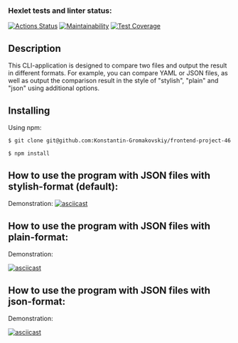 ### Hexlet tests and linter status:
[![Actions Status](https://github.com/Konstantin-Gromakovskiy/frontend-project-46/actions/workflows/hexlet-check.yml/badge.svg)](https://github.com/Konstantin-Gromakovskiy/frontend-project-46/actions)
[![Maintainability](https://api.codeclimate.com/v1/badges/898322686fc9acb2068c/maintainability)](https://codeclimate.com/github/Konstantin-Gromakovskiy/frontend-project-46/maintainability)
[![Test Coverage](https://api.codeclimate.com/v1/badges/898322686fc9acb2068c/test_coverage)](https://codeclimate.com/github/Konstantin-Gromakovskiy/frontend-project-46/test_coverage)



## Description

This CLI-application is designed to compare two files and output the result in different formats. For example, you can compare YAML or JSON files, as well as output the comparison result in the style of "stylish", "plain" and "json" using additional options.

## Installing

Using npm:
```bash
$ git clone git@github.com:Konstantin-Gromakovskiy/frontend-project-46.git
```
```bash
$ npm install 
```

How to use the program with JSON files with stylish-format (default):
--------------------------  

Demonstration:
[![asciicast](https://asciinema.org/a/UYvUCFB6V49CERwbvdideuY5T.svg)](https://asciinema.org/a/UYvUCFB6V49CERwbvdideuY5T)

How to use the program with JSON files with plain-format:
--------------------------  
Demonstration:

[![asciicast](https://asciinema.org/a/YadaYdbZpq19TRHAfWUV47du7.svg)](https://asciinema.org/a/YadaYdbZpq19TRHAfWUV47du7)

How to use the program with JSON files with json-format:
--------------------------  
Demonstration:

[![asciicast](https://asciinema.org/a/0AJMDCXe7JvH97jlbeW9GAmjW.svg)](https://asciinema.org/a/0AJMDCXe7JvH97jlbeW9GAmjW)